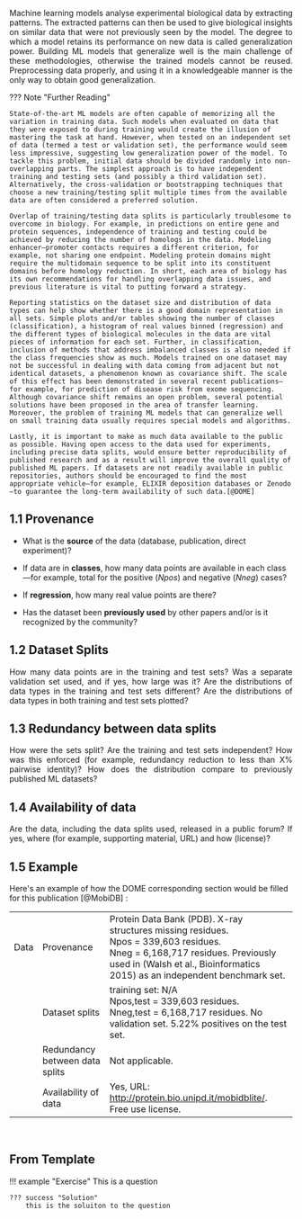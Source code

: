 <p style='text-align: justify;'>
Machine learning models analyse experimental biological data by extracting patterns. The extracted patterns can then be used to give biological insights on similar data that were not previously seen by the model. The degree to which a model retains its performance on new data is called generalization power. Building ML models that generalize well is the main challenge of these methodologies, otherwise the trained models cannot be reused. Preprocessing data properly, and using it in a knowledgeable manner is the only way to obtain good generalization.
</p>



??? Note "Further Reading"
	
    State-of-the-art ML models are often capable of memorizing all the variation in training data. Such models when evaluated on data that they were exposed to during training would create the illusion of mastering the task at hand. However, when tested on an independent set of data (termed a test or validation set), the performance would seem less impressive, suggesting low generalization power of the model. To tackle this problem, initial data should be divided randomly into non-overlapping parts. The simplest approach is to have independent training and testing sets (and possibly a third validation set). Alternatively, the cross-validation or bootstrapping techniques that choose a new training/testing split multiple times from the available data are often considered a preferred solution.

	Overlap of training/testing data splits is particularly troublesome to overcome in biology. For example, in predictions on entire gene and protein sequences, independence of training and testing could be achieved by reducing the number of homologs in the data. Modeling enhancer–promoter contacts requires a different criterion, for example, not sharing one endpoint. Modeling protein domains might require the multidomain sequence to be split into its constituent domains before homology reduction. In short, each area of biology has its own recommendations for handling overlapping data issues, and previous literature is vital to putting forward a strategy.

	Reporting statistics on the dataset size and distribution of data types can help show whether there is a good domain representation in all sets. Simple plots and/or tables showing the number of classes (classification), a histogram of real values binned (regression) and the different types of biological molecules in the data are vital pieces of information for each set. Further, in classification, inclusion of methods that address imbalanced classes is also needed if the class frequencies show as much. Models trained on one dataset may not be successful in dealing with data coming from adjacent but not identical datasets, a phenomenon known as covariance shift. The scale of this effect has been demonstrated in several recent publications—for example, for prediction of disease risk from exome sequencing. Although covariance shift remains an open problem, several potential solutions have been proposed in the area of transfer learning. Moreover, the problem of training ML models that can generalize well on small training data usually requires special models and algorithms.

	Lastly, it is important to make as much data available to the public as possible. Having open access to the data used for experiments, including precise data splits, would ensure better reproducibility of published research and as a result will improve the overall quality of published ML papers. If datasets are not readily available in public repositories, authors should be encouraged to find the most appropriate vehicle—for example, ELIXIR deposition databases or Zenodo—to guarantee the long-term availability of such data.[@DOME]
	

## 1.1 Provenance

- What is the __source__ of the data (database, publication, direct experiment)? 

- If data are in __classes__, how many data points are available in each class—for example, total for the positive (*Npos*) and negative (*Nneg*) cases? 

- If __regression__, how many real value points are there? 

- Has the dataset been __previously used__ by other papers and/or is it recognized by the community?


## 1.2 Dataset Splits

<p style='text-align: justify;'>
How many data points are in the training and test sets? Was a separate validation set used, and if yes, how large was it? Are the distributions of data types in the training and test sets different? Are the distributions of data types in both training and test sets plotted?</p>

## 1.3 Redundancy between data splits

<p style='text-align: justify;'>
 How were the sets split? Are the training and test sets independent? How was this enforced (for example, redundancy reduction to less than X% pairwise identity)? How does the distribution compare to previously published ML datasets?
 </p>

## 1.4 Availability of data

<p style='text-align: justify;'>
Are the data, including the data splits used, released in a public forum? If yes, where (for example, supporting material, URL) and how (license)?
</p>



## 1.5 Example

Here's an example of how the DOME corresponding section would be filled for this publication [@MobiDB] :

|      |        |      |
|-------    |-------    |---------  |
| Data    | Provenance     				    | Protein Data Bank (PDB). X-ray structures missing residues. <br>  Npos = 339,603 residues. <br>  Nneg = 6,168,717 residues. Previously used in (Walsh et al., Bioinformatics 2015) as an independent benchmark set.   |
|     	  | Dataset splits    				    | training set: N/A <br>  Npos,test = 339,603 residues. <br>  Nneg,test = 6,168,717 residues. No validation set. 5.22% positives on the test set.|
|     	  | Redundancy between data splits     | Not applicable.  |
|     	  | Availability of data    		    | Yes, URL: http://protein.bio.unipd.it/mobidblite/. Free use license.|

<br> 

## From Template



!!! example "Exercise"
    This is a question

    ??? success "Solution"
        this is the soluiton to the question